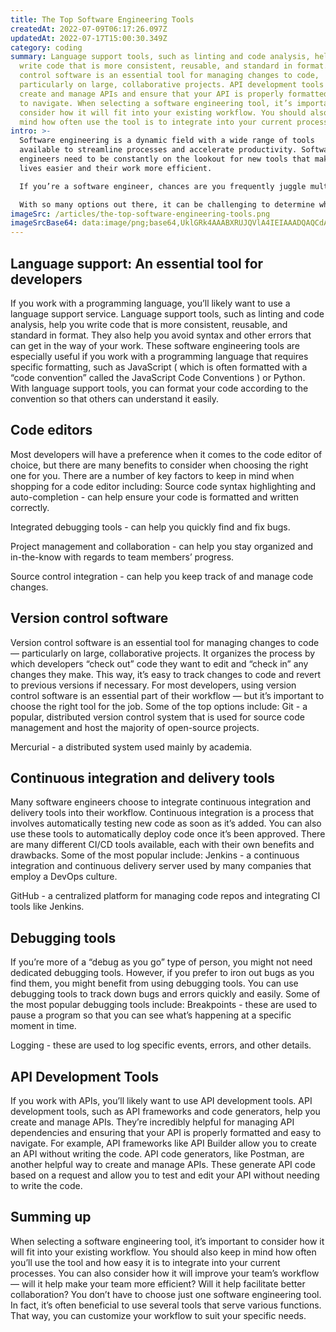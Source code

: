 ```yaml
---
title: The Top Software Engineering Tools
createdAt: 2022-07-09T06:17:26.097Z
updatedAt: 2022-07-17T15:00:30.349Z
category: coding
summary: Language support tools, such as linting and code analysis, help you
  write code that is more consistent, reusable, and standard in format. Version
  control software is an essential tool for managing changes to code,
  particularly on large, collaborative projects. API development tools help you
  create and manage APIs and ensure that your API is properly formatted and easy
  to navigate. When selecting a software engineering tool, it’s important to
  consider how it will fit into your existing workflow. You should also keep in
  mind how often use the tool is to integrate into your current processes.
intro: >-
  Software engineering is a dynamic field with a wide range of tools
  available to streamline processes and accelerate productivity. Software
  engineers need to be constantly on the lookout for new tools that make their
  lives easier and their work more efficient.

  If you’re a software engineer, chances are you frequently juggle multiple projects, apps, and codebases — all while keeping track of specific details like version numbers, dependencies, and APIs. It can be challenging to keep all those details straight in your head, let alone find them when you need them again later on. That’s why many software engineers turn to specialized software engineering tools that streamline everyday processes and accelerate efficiency. 

  With so many options out there, it can be challenging to determine which software engineering tools will help streamline your workflow most efficiently. This article covers some of the top software engineering tools from various categories including IDE
imageSrc: /articles/the-top-software-engineering-tools.png
imageSrcBase64: data:image/png;base64,UklGRk4AAABXRUJQVlA4IEIAAADQAQCdASoKAAoAAUAmJQBOgCP/m2UPtgD++51FOgTHSTRSTBKV7hJ7fdpfD8TdGjyvE9SBVR+ykL166e4erNuAAAA=
---
```


## Language support: An essential tool for developers

If you work with a programming language, you’ll likely want to use a language support service. Language support tools, such as linting and code analysis, help you write code that is more consistent, reusable, and standard in format. They also help you avoid syntax and other errors that can get in the way of your work.
These software engineering tools are especially useful if you work with a programming language that requires specific formatting, such as JavaScript ( which is often formatted with a “code convention” called the JavaScript Code Conventions ) or Python. With language support tools, you can format your code according to the convention so that others can understand it easily.

## Code editors

Most developers will have a preference when it comes to the code editor of choice, but there are many benefits to consider when choosing the right one for you. There are a number of key factors to keep in mind when shopping for a code editor including: Source code syntax highlighting and auto-completion - can help ensure your code is formatted and written correctly.

Integrated debugging tools - can help you quickly find and fix bugs.

Project management and collaboration - can help you stay organized and in-the-know with regards to team members’ progress.

Source control integration - can help you keep track of and manage code changes.

## Version control software

Version control software is an essential tool for managing changes to code — particularly on large, collaborative projects. It organizes the process by which developers “check out” code they want to edit and “check in” any changes they make. This way, it’s easy to track changes to code and revert to previous versions if necessary.
For most developers, using version control software is an essential part of their workflow — but it’s important to choose the right tool for the job. Some of the top options include: Git - a popular, distributed version control system that is used for source code management and host the majority of open-source projects.

Mercurial - a distributed system used mainly by academia.

## Continuous integration and delivery tools

Many software engineers choose to integrate continuous integration and delivery tools into their workflow. Continuous integration is a process that involves automatically testing new code as soon as it’s added. You can also use these tools to automatically deploy code once it’s been approved.
There are many different CI/CD tools available, each with their own benefits and drawbacks. Some of the most popular include: Jenkins - a continuous integration and continuous delivery server used by many companies that employ a DevOps culture.

GitHub - a centralized platform for managing code repos and integrating CI tools like Jenkins.

## Debugging tools

If you’re more of a “debug as you go” type of person, you might not need dedicated debugging tools. However, if you prefer to iron out bugs as you find them, you might benefit from using debugging tools.
You can use debugging tools to track down bugs and errors quickly and easily. Some of the most popular debugging tools include: Breakpoints - these are used to pause a program so that you can see what’s happening at a specific moment in time.

Logging - these are used to log specific events, errors, and other details.

## API Development Tools

If you work with APIs, you’ll likely want to use API development tools. API development tools, such as API frameworks and code generators, help you create and manage APIs.
They’re incredibly helpful for managing API dependencies and ensuring that your API is properly formatted and easy to navigate. For example, API frameworks like API Builder allow you to create an API without writing the code. API code generators, like Postman, are another helpful way to create and manage APIs. These generate API code based on a request and allow you to test and edit your API without needing to write the code.

## Summing up

When selecting a software engineering tool, it’s important to consider how it will fit into your existing workflow. You should also keep in mind how often you’ll use the tool and how easy it is to integrate into your current processes.
You can also consider how it will improve your team’s workflow — will it help make your team more efficient? Will it help facilitate better collaboration?
You don’t have to choose just one software engineering tool. In fact, it’s often beneficial to use several tools that serve various functions. That way, you can customize your workflow to suit your specific needs.
